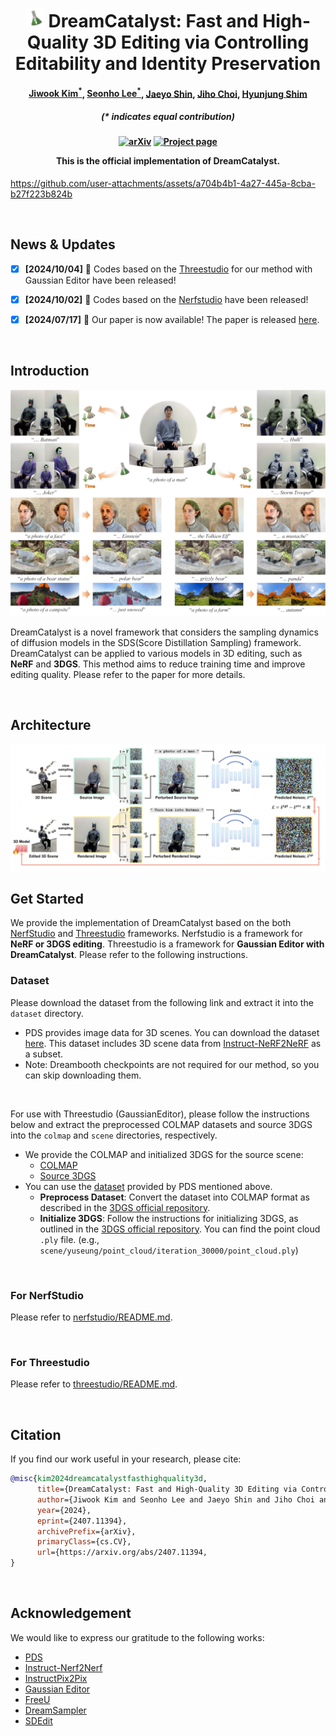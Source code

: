 <!--

DreamCatalyst

Authors
* Jiwook Kim (https://github.com/tom919654)
* Seonho Lee (https://github.com/glanceyes)
* Jaeyo Shin (https://github.com/j-mayo)
* Jiho Choi (https://github.com/JihoChoi)

-->




<h1 align="center">
<img width="30" height="30" src="assets/icon.png" alt="DreamCatalyst icon">
DreamCatalyst: Fast and High-Quality 3D Editing via Controlling Editability and Identity Preservation
</h1>
<h4 align="center">
<a href="https://scholar.google.co.kr/citations?user=i0OKV8wAAAAJ&hl=en">Jiwook Kim<sup>*</sup></a>, <a href="https://scholar.google.co.kr/citations?user=DFKGTG0AAAAJ&hl=en">Seonho Lee<sup>*</sup></a>, <a href="https://scholar.google.com/citations?user=UbZM7nQAAAAJ&hl=en">Jaeyo Shin</a>, <a href="https://scholar.google.co.kr/citations?user=uvwpFpIAAAAJ&hl=en">Jiho Choi</a>, <a href="https://scholar.google.co.kr/citations?user=KB5XZGIAAAAJ&hl=en">Hyunjung Shim</a><br>
</h4>
<h5 align="center">
(* indicates equal contribution)<br>
</h5>

<h4 align="center">

[![arXiv](https://img.shields.io/badge/arXiv-2407.11394-b31b1b.svg)](https://arxiv.org/abs/2407.11394)
[![Project page](https://img.shields.io/badge/Project-Page-brightgreen)](https://dream-catalyst.github.io/)


This is the official implementation of **DreamCatalyst**.

</h4>




https://github.com/user-attachments/assets/a704b4b1-4a27-445a-8cba-b27f223b824b




<br/>

## News & Updates

- [x] **[2024/10/04]** 🌟 Codes based on the [Threestudio](https://github.com/threestudio-project/threestudio) for our method with Gaussian Editor have been released!

- [x] **[2024/10/02]** 🌟 Codes based on the [Nerfstudio](https://github.com/nerfstudio-project/nerfstudio) have been released!

- [x] **[2024/07/17]** 📄 Our paper is now available! The paper is released [here](https://arxiv.org/abs/2407.11394). 

<br/>

## Introduction

<div align="center">
    <img src="assets/main_figure.png" alt="dreamcatalyst_main_figure"/>
</div>


DreamCatalyst is a novel framework that considers the sampling dynamics of diffusion models in the SDS(Score Distillation Sampling) framework. DreamCatalyst can be applied to various models in 3D editing, such as **NeRF** and **3DGS**. This method aims to reduce training time and improve editing quality. Please refer to the paper for more details.


<br/>

## Architecture

<img src="assets/architecture.png" alt="DreamCatalyst architecture">


<br/>

## Get Started

We provide the implementation of DreamCatalyst based on the both [NerfStudio](https://github.com/nerfstudio-project/nerfstudio) and [Threestudio](https://github.com/threestudio-project/threestudio) frameworks. Nerfstudio is a framework for <b>NeRF or 3DGS editing</b>. Threestudio is a framework for <b>Gaussian Editor with DreamCatalyst</b>. Please refer to the following instructions.


### Dataset

Please download the dataset from the following link and extract it into the `dataset` directory.

- PDS provides image data for 3D scenes. You can download the dataset [here](https://1drv.ms/f/s!AtxL_EOxFeYMk3rftsoc4L8cg0VS?e=Hhbprk). 
This dataset includes 3D scene data from [Instruct-NeRF2NeRF](https://instruct-nerf2nerf.github.io/) as a subset. 
- Note: Dreambooth checkpoints are not required for our method, so you can skip downloading them.

<br/>

For use with Threestudio (GaussianEditor), please follow the instructions below and extract the preprocessed COLMAP datasets and source 3DGS into the `colmap` and `scene` directories, respectively.

- We provide the COLMAP and initialized 3DGS for the source scene:
    - [COLMAP](https://1drv.ms/u/s!AiR9dYaccIf8gawXADT9x7Trozy-pw?e=TS3V4l)
    - [Source 3DGS](https://1drv.ms/u/s!AiR9dYaccIf8gawV1taPDyVtsUMUFA?e=HgqNGC)
- You can use the [dataset](https://1drv.ms/f/s!AtxL_EOxFeYMk3rftsoc4L8cg0VS?e=Hhbprk) provided by PDS mentioned above.
    - <b>Preprocess Dataset</b>: Convert the dataset into COLMAP format as described in the [3DGS official repository](https://github.com/graphdeco-inria/gaussian-splatting#processing-your-own-scenes).
    - <b>Initialize 3DGS</b>: Follow the instructions for initializing 3DGS, as outlined in the [3DGS official repository](https://github.com/graphdeco-inria/gaussian-splatting#evaluation). You can find the point cloud `.ply` file. (e.g., `scene/yuseung/point_cloud/iteration_30000/point_cloud.ply`)


<br/>

### For NerfStudio

Please refer to [nerfstudio/README.md](https://github.com/kaist-cvml/DreamCatalyst/blob/main/nerfstudio/README.md).

<br/>


### For Threestudio

Please refer to [threestudio/README.md](https://github.com/kaist-cvml/DreamCatalyst/blob/main/threestudio/README.md).


<br/>


## Citation

If you find our work useful in your research, please cite:

```BiBTeX
@misc{kim2024dreamcatalystfasthighquality3d,
      title={DreamCatalyst: Fast and High-Quality 3D Editing via Controlling Editability and Identity Preservation}, 
      author={Jiwook Kim and Seonho Lee and Jaeyo Shin and Jiho Choi and Hyunjung Shim},
      year={2024},
      eprint={2407.11394},
      archivePrefix={arXiv},
      primaryClass={cs.CV},
      url={https://arxiv.org/abs/2407.11394, 
}
```

<br/>

## Acknowledgement

We would like to express our gratitude to the following works:

- [PDS](https://posterior-distillation-sampling.github.io/)
- [Instruct-Nerf2Nerf](https://instruct-nerf2nerf.github.io/)
- [InstructPix2Pix](https://github.com/timothybrooks/instruct-pix2pix) 
- [Gaussian Editor](https://github.com/buaacyw/GaussianEditor) 
- [FreeU](https://github.com/ChenyangSi/FreeU) 
- [DreamSampler](https://arxiv.org/abs/2403.11415)
- [SDEdit](https://sde-image-editing.github.io/)
